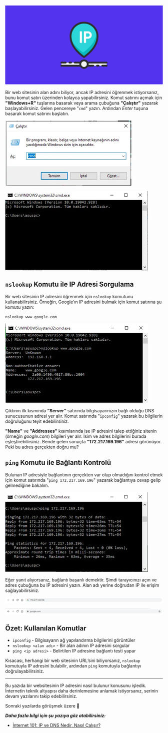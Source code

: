 ![IP](/img/ip.png)

Bir web sitesinin alan adını biliyor, ancak IP adresini öğrenmek istiyorsanız, bunu komut satırı üzerinden kolayca yapabilirsiniz. Komut satırını açmak için **"Windows+R"** tuşlarına basarak veya arama çubuğuna **"Çalıştır"** yazarak başlayabilirsiniz. Gelen pencereye "`cmd`" yazın. Ardından _Enter_ tuşuna basarak komut satırını başlatın.

![Çalıştır penceresine `cmd` yazıyoruz. Komut satırını açmanın kısa yolu.](/img/how-to-find-ip/1.png)

![Komut satırı (Command line)](/img/how-to-find-ip/2.png)

## `nslookup` Komutu ile IP Adresi Sorgulama

Bir web sitesinin IP adresini öğrenmek için `nslookup` komutunu kullanabilirsiniz. Örneğin, Google’ın IP adresini bulmak için komut satırına şu komutu yazın:

```
nslookup www.google.com
```

![Enter’a bastığınızda, bağlı olduğunuz Google sunucusunun IP adresi görüntülenecektir.](/img/how-to-find-ip/3.png)

Çıktının ilk kısmında **“Server”** satırında bilgisayarınızın bağlı olduğu DNS sunucusunun adresi yer alır. Komut satırında "`ipconfig`" yazarak bu bilgilerin doğruluğunu teyit edebilirsiniz.

**"Name"** ve **"Addresses"** kısımlarında ise IP adresini talep ettiğiniz sitenin (örneğin _google.com_) bilgileri yer alır. İsim ve adres bilgilerini burada eşleştirebilirsiniz. Bende gelen sonuçta **"172.217.169.196"** adresi görünüyor. Peki bu adres gerçekten doğru mu?

## `ping` Komutu ile Bağlantı Kontrolü

Bulunan IP adresiyle bağlantının gerçekten var olup olmadığını kontrol etmek için komut satırında "`ping 172.217.169.196`" yazarak bağlantıya cevap gelip gelmediğine bakalım.

![Bulduğum IP adresine ping komutu gönderiyorum](/img/how-to-find-ip/4.png)

Eğer yanıt alıyorsanız, bağlantı başarılı demektir. Şimdi tarayıcınızı açın ve adres çubuğuna bu IP adresini yazın. Alan adı yerine doğrudan IP ile erişim sağlayabilirsiniz.

![Adres çubuğuna IP adresini yazıyorum](/img/how-to-find-ip/5.png)

![Adres Google'a ait olduğu için yönlendirme başarıyla gerçekleşiyor](/img/how-to-find-ip/6.png)

## Özet: Kullanılan Komutlar

- `ipconfig` - Bilgisayarın ağ yapılandırma bilgilerini görüntüler
- `nslookup <alan adı>` - Bir alan adının IP adresini sorgular
- `ping <ip adresi>` - Belirtilen IP adresine bağlantı testi yapar

Kısacası, herhangi bir web sitesinin URL’sini biliyorsanız, `nslookup` komutuyla IP adresini bulabilir, ardından `ping` komutuyla bağlantıyı doğrulayabilirsiniz.

---

Bu yazıda bir websitesinin IP adresini nasıl bulunur konusunu işledik. İnternetin teknik altyapısı daha derinlemesine anlamak istiyorsanız, serinin devam yazılarını takip edebilirsiniz.

Sonraki yazılarda görüşmek üzere 👋

**_Daha fazla bilgi için şu yazıya göz atabilirsiniz:_**

- [İnternet 101: IP ve DNS Nedir, Nasıl Çalışır?](https://aysedemirel.github.io/#/article/ip-dns)
